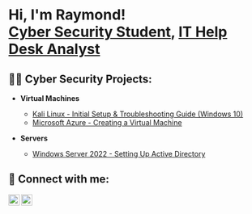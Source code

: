<h1>Hi, I'm Raymond! <br/><a href="https://github.com/raygborje">Cyber Security Student</a>, <a href="https://www.linkedin.com/in/rgborje99/">IT Help Desk Analyst</a></h1>

<h2>👨‍💻 Cyber Security Projects:</h2>

- <b>Virtual Machines</b>
  - [Kali Linux - Initial Setup & Troubleshooting Guide (Windows 10)](https://github.com/raygborje/Kali.Linux.VM)
  - [Microsoft Azure - Creating a Virtual Machine](https://github.com/raygborje/Microsoft.Azure.VM)

- <b>Servers</b>
  - [Windows Server 2022 - Setting Up Active Directory](https://github.com/raygborje/Windows.Server.2022)


<h2> 🤳 Connect with me:</h2>

[<img align="left" alt="RaymondBorje | Twitter" width="22px" src="https://cdn.jsdelivr.net/npm/simple-icons@v3/icons/twitter.svg" />][twitter]
[<img align="left" alt="RaymondBorje | LinkedIn" width="22px" src="https://cdn.jsdelivr.net/npm/simple-icons@v3/icons/linkedin.svg" />][linkedin]

[twitter]: https://twitter.com/rayborje
[linkedin]: https://linkedin.com/in/rgborje99/

<!--
**joshmadakor1/joshmadakor1** is a ✨ _special_ ✨ repository because its `README.md` (this file) appears on your GitHub profile.

Here are some ideas to get you started:

- 🔭 I’m currently working on ...
- 🌱 I’m currently learning ...
- 👯 I’m looking to collaborate on ...
- 🤔 I’m looking for help with ...
- 💬 Ask me about ...
- 📫 How to reach me: ...
- 😄 Pronouns: ...
- ⚡ Fun fact: ...
-->
